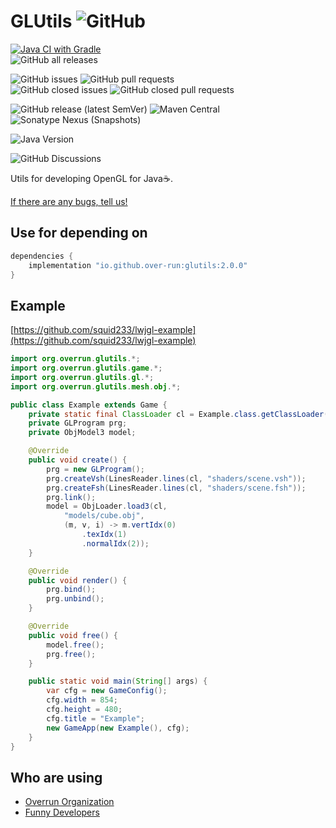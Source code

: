# GLUtils ![GitHub](https://img.shields.io/github/license/Over-run/GLUtils)

[![Java CI with Gradle](https://github.com/Over-Run/GLUtils/actions/workflows/gradle.yml/badge.svg?branch=2.0-dev&event=push)](https://github.com/Over-Run/GLUtils/actions/workflows/gradle.yml)  
![GitHub all releases](https://img.shields.io/github/downloads/Over-Run/GLUtils/total)

![GitHub issues](https://img.shields.io/github/issues/Over-Run/GLUtils)
![GitHub pull requests](https://img.shields.io/github/issues-pr/Over-Run/GLUtils)  
![GitHub closed issues](https://img.shields.io/github/issues-closed/Over-Run/GLUtils)
![GitHub closed pull requests](https://img.shields.io/github/issues-pr-closed/Over-Run/GLUtils)

![GitHub release (latest SemVer)](https://img.shields.io/github/v/release/Over-Run/GLUtils)
![Maven Central](https://img.shields.io/maven-central/v/io.github.over-run/glutils)
![Sonatype Nexus (Snapshots)](https://img.shields.io/nexus/s/io.github.over-run/glutils?server=https%3A%2F%2Fs01.oss.sonatype.org)

![Java Version](https://img.shields.io/badge/Java%20Version-11-red)

![GitHub Discussions](https://img.shields.io/github/discussions/Over-Run/GLUtils)

Utils for developing OpenGL for Java:coffee:.

[If there are any bugs, tell us!](https://github.com/Over-Run/GLUtils/issues/new)

## Use for depending on

```groovy
dependencies {
    implementation "io.github.over-run:glutils:2.0.0"
}
```

## Example

[https://github.com/squid233/lwjgl-example](https://github.com/squid233/lwjgl-example)

```java
import org.overrun.glutils.*;
import org.overrun.glutils.game.*;
import org.overrun.glutils.gl.*;
import org.overrun.glutils.mesh.obj.*;

public class Example extends Game {
    private static final ClassLoader cl = Example.class.getClassLoader();
    private GLProgram prg;
    private ObjModel3 model;

    @Override
    public void create() {
        prg = new GLProgram();
        prg.createVsh(LinesReader.lines(cl, "shaders/scene.vsh"));
        prg.createFsh(LinesReader.lines(cl, "shaders/scene.fsh"));
        prg.link();
        model = ObjLoader.load3(cl,
            "models/cube.obj",
            (m, v, i) -> m.vertIdx(0)
                .texIdx(1)
                .normalIdx(2));
    }

    @Override
    public void render() {
        prg.bind();
        prg.unbind();
    }

    @Override
    public void free() {
        model.free();
        prg.free();
    }

    public static void main(String[] args) {
        var cfg = new GameConfig();
        cfg.width = 854;
        cfg.height = 480;
        cfg.title = "Example";
        new GameApp(new Example(), cfg);
    }
}
```

## Who are using

- [Overrun Organization](https://github.com/Over-Run/)
- [Funny Developers](https://github.com/Funny-Developers/)

